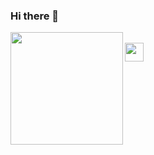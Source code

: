### Hi there 👋

<div align="center">
  <a href="[https://github.com/rafaballerini](https://github.com/matheusCDuarte)">
  <img height="180em" align="left" src="https://github-readme-stats.vercel.app/api?username=matheusCDuarte&show_icons=true&theme=merko&include_all_commits=true&count_private=true"/>
</div>

<div style="display: inline_block"><br>
  <a href="https://www.linkedin.com/in/matheuscduarte/" target="_blank"><img height="30" width="30" src="https://www.mhe-sme.org/wp-content/uploads/2017/12/linkedin-icon.png" target="_blank"></a> 
</div>

